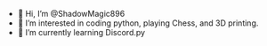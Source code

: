 - 👋 Hi, I’m @ShadowMagic896
- 👀 I’m interested in coding python, playing Chess, and 3D printing.
- 🌱 I’m currently learning Discord.py

<!---
ShadowMagic896/ShadowMagic896 is a ✨ special ✨ repository because its `README.md` (this file) appears on your GitHub profile.
You can click the Preview link to take a look at your changes.
--->
